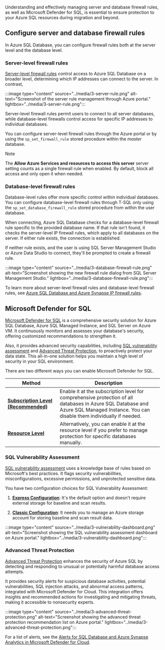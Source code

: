 Understanding and effectively managing server and database firewall rules, as well as Microsoft Defender for SQL, is essential to ensure protection to your Azure SQL resources during migration and beyond.

## Configure server and database firewall rules

In Azure SQL Database, you can configure firewall rules both at the server level and the database level.

### Server-level firewall rules

[Server-level firewall rules](/azure/azure-sql/database/firewall-create-server-level-portal-quickstart) control access to Azure SQL Database on a broader level, determining which IP addresses can connect to the server. In contrast, 

:::image type="content" source="../media/3-server-rule.png" alt-text="Screenshot of the server rule management through Azure portal." lightbox="../media/3-server-rule.png":::

Server-level firewall rules permit users to connect to all server databases, while database-level firewalls control access for specific IP addresses to individual databases.

You can configure server-level firewall rules through the Azure portal or by using the `sp_set_firewall_rule` stored procedure within the *master* database.

> [!NOTE]
>The **Allow Azure Services and resources to access this server** server setting counts as a single firewall rule when enabled. By default, block all access and only open it when needed.

### Database-level firewall rules

Database-level rules offer more specific control within individual databases. You can configure database-level firewall rules through T-SQL only using the `sp_set_database_firewall_rule` stored procedure from within the user database.

When connecting, Azure SQL Database checks for a database-level firewall rule specific to the provided database name. If that rule isn't found, it checks the server-level IP firewall rules, which apply to all databases on the server. If either rule exists, the connection is established.

If neither rule exists, and the user is using SQL Server Management Studio or Azure Data Studio to connect, they'll be prompted to create a firewall rule.

:::image type="content" source="../media/3-database-firewall-rule.png" alt-text="Screenshot showing the new firewall rule dialog from SQL Server Management Studio." lightbox="../media/3-database-firewall-rule.png":::

To learn more about server-level firewall rules and database-level firewall rules, see [Azure SQL Database and Azure Synapse IP firewall rules](/azure/azure-sql/database/firewall-configure).

## Microsoft Defender for SQL

[Microsoft Defender for SQL](/azure/azure-sql/database/azure-defender-for-sql) is a comprehensive security solution for Azure SQL Database, Azure SQL Managed Instance, and SQL Server on Azure VM. It continuously monitors and assesses your database's security, offering customized recommendations to strengthen it. 

Also, it provides advanced security capabilities, including [SQL vulnerability assessment](/azure/defender-for-cloud/sql-azure-vulnerability-assessment-overview) and [Advanced Threat Protection](/azure/azure-sql/database/threat-detection-overview), to proactively protect your data state. This all-in-one solution helps you maintain a high level of security in your SQL environment.

There are two different ways you can enable Microsoft Defender for SQL.

| Method                                      | Description                                                                                                       |
|---------------------------------------------|-------------------------------------------------------------------------------------------------------------------|
| [**Subscription Level (Recommended)**](/azure/azure-sql/database/azure-defender-for-sql#enable-microsoft-defender-for-azure-sql-database-at-the-subscription-level-in-microsoft-defender-for-cloud)        | Enable it at the subscription level for comprehensive protection of all databases in Azure SQL Database and Azure SQL Managed Instance. You can disable them individually if needed. |
| [**Resource Level**](/azure/azure-sql/database/azure-defender-for-sql#enable-microsoft-defender-for-azure-sql-database-at-the-resource-level)                          | Alternatively, you can enable it at the resource level if you prefer to manage protection for specific databases manually. |

### SQL Vulnerability Assessment

[SQL vulnerability assessment](/azure/defender-for-cloud/sql-azure-vulnerability-assessment-overview) uses a knowledge base of rules based on Microsoft's best practices. It flags security vulnerabilities, misconfigurations, excessive permissions, and unprotected sensitive data.

You have two configuration choices for SQL Vulnerability Assessment: 

1. [**Express Configuration**](/azure/defender-for-cloud/sql-azure-vulnerability-assessment-enable#express-configuration): It's the default option and doesn't require external storage for baseline and scan results.

2. [**Classic Configuration**](/azure/defender-for-cloud/sql-azure-vulnerability-assessment-enable#classic-configuration): It needs you to manage an Azure storage account for storing baseline and scan result data.

:::image type="content" source="../media/3-vulnerability-dashboard.png" alt-text="Screenshot showing the SQL vulnerability assessment dashboard on Azure portal." lightbox="../media/3-vulnerability-dashboard.png":::

### Advanced Threat Protection

[Advanced Threat Protection](/azure/azure-sql/database/threat-detection-configure) enhances the security of Azure SQL by detecting and responding to unusual or potentially harmful database access attempts.

It provides security alerts for suspicious database activities, potential vulnerabilities, SQL injection attacks, and abnormal access patterns, integrated with Microsoft Defender for Cloud. This integration offers insights and recommended actions for investigating and mitigating threats, making it accessible to nonsecurity experts.

:::image type="content" source="../media/3-advanced-threat-protection.png" alt-text="Screenshot showing the advanced threat protection recommendation list on Azure portal." lightbox="../media/3-advanced-threat-protection.png":::

For a list of alerts, see the [Alerts for SQL Database and Azure Synapse Analytics in Microsoft Defender for Cloud](/azure/security-center/alerts-reference#alerts-sql-db-and-warehouse).
